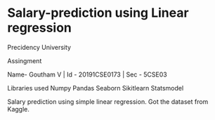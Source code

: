 # Salary-prediction using Linear regression 

Precidency University 

Assingment

Name- Goutham V |
Id  - 20191CSE0173 |
Sec - 5CSE03

Libraries used
Numpy
Pandas
Seaborn
Sikitlearn
Statsmodel

Salary prediction using simple linear regression.
Got the dataset from Kaggle.


